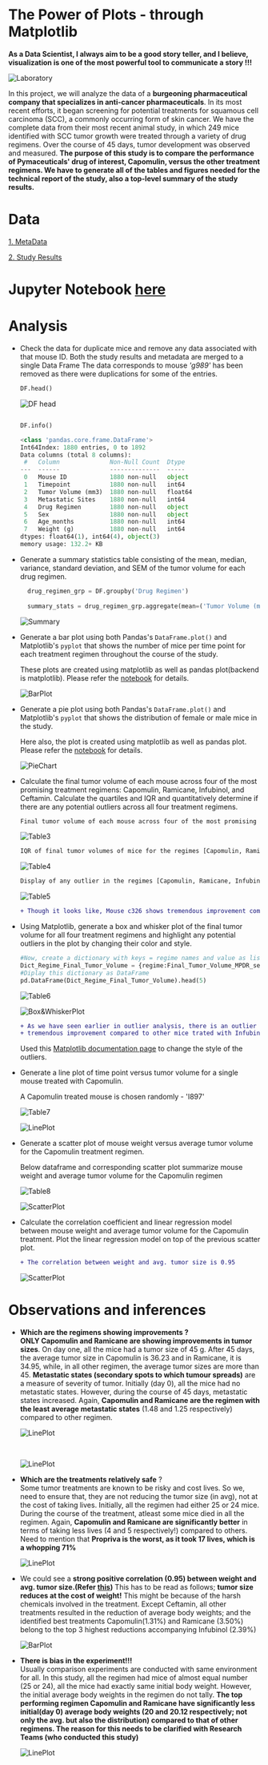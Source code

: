 # The Power of Plots - through Matplotlib

<strong>As a Data Scientist, I  always aim to be a good story teller,  and  I believe,  visualization is one of the most powerful tool to communicate a story !!!</strong>

![Laboratory](Images/Laboratory.jpg)

In this project, we will analyze the data of a <strong>burgeoning pharmaceutical company that specializes in anti-cancer pharmaceuticals</strong>. In its most recent efforts, it began screening for potential treatments for squamous cell carcinoma (SCC), a commonly occurring form of skin cancer. We have the complete data from their most recent animal study, in which 249 mice identified with SCC tumor growth were treated through a variety of drug regimens. Over the course of 45 days, tumor development was observed and measured. <strong>The purpose of this study is to compare the performance of Pymaceuticals' drug of interest, Capomulin, versus the other treatment regimens. We have to generate all of the tables and figures needed for the technical report of the study, also a top-level summary of the study results.</strong> 

# Data
[1. MetaData](Pymaceuticals/data/Mouse_metadata.csv)

[2. Study Results](Pymaceuticals/data/Study_results.csv)


# Jupyter Notebook [here](Pymaceuticals/pymaceuticals.ipynb)

# Analysis


* Check the data for duplicate mice and remove any data associated with that mouse ID.
  Both the study results and metadata are merged to a single Data Frame
  The data corresponds to mouse <i>'g989'</i> has been removed as there were duplications for some of the entries.
  
  ``` python
  DF.head()
  ```
  ![DF head](Images/table1.png)
  ``` python
  
  DF.info()
  
  <class 'pandas.core.frame.DataFrame'>
  Int64Index: 1880 entries, 0 to 1892
  Data columns (total 8 columns):
   #   Column              Non-Null Count  Dtype  
  ---  ------              --------------  -----  
   0   Mouse ID            1880 non-null   object 
   1   Timepoint           1880 non-null   int64  
   2   Tumor Volume (mm3)  1880 non-null   float64
   3   Metastatic Sites    1880 non-null   int64  
   4   Drug Regimen        1880 non-null   object 
   5   Sex                 1880 non-null   object 
   6   Age_months          1880 non-null   int64  
   7   Weight (g)          1880 non-null   int64  
  dtypes: float64(1), int64(4), object(3)
  memory usage: 132.2+ KB
  ```

* Generate a summary statistics table consisting of the mean, median, variance, standard deviation, and SEM of the tumor volume for each drug regimen.

  ``` python
    drug_regimen_grp = DF.groupby('Drug Regimen')
    
    summary_stats = drug_regimen_grp.aggregate(mean=('Tumor Volume (mm3)', 'mean'), median=('Tumor Volume (mm3)', 'median'), variance=('Tumor Volume (mm3)', lambda x:np.var(x, ddof=1)), std_dev = ('Tumor Volume (mm3)', lambda x:np.std(x, ddof=1)), sem = (('Tumor Volume (mm3)', lambda x: st.sem(x, ddof=1))))                  

  ```
  ![Summary](Images/table2.png)




* Generate a bar plot using both Pandas's `DataFrame.plot()` and Matplotlib's `pyplot` that shows  the number of mice per time point for each treatment regimen throughout the course of the study.

  These plots are created using matplotlib as well as pandas plot(backend is matplotlib). Please refer the [notebook](Pymaceuticals/pymaceuticals.ipynb) for details. 
  
  ![BarPlot](Images/graph1.png)
  

* Generate a pie plot using both Pandas's `DataFrame.plot()` and Matplotlib's `pyplot` that shows the distribution of female or male mice in the study.

  Here also, the plot is created using matplotlib as well as pandas plot. Please refer the [notebook](Pymaceuticals/pymaceuticals.ipynb) for details. 
  
  ![PieChart](Images/graph2.png)

* Calculate the final tumor volume of each mouse across four of the most promising treatment regimens: Capomulin, Ramicane, Infubinol, and Ceftamin. Calculate the quartiles and IQR and quantitatively determine if there are any potential outliers across all four treatment regimens.

  ``` diff
  Final tumor volume of each mouse across four of the most promising treatment regimens [Capomulin, Ramicane, Infubinol, Ceftamin]
  ```
  ![Table3](Images/table3.png)
  
  ``` diff
  IQR of final tumor volumes of mice for the regimes [Capomulin, Ramicane, Infubinol, Ceftamin]
  ```
  ![Table4](Images/table4.png)
  
  ``` diff
  Display of any outlier in the regimes [Capomulin, Ramicane, Infubinol, Ceftamin]
  ```
  ![Table5](Images/table5.png)
    
  ``` diff
  + Though it looks like, Mouse c326 shows tremendous improvement compared to other mice treated with Infubinol, the fact is, c326 appears to be died within 5 days after significant reduction of tumor size
  ```
* Using Matplotlib, generate a box and whisker plot of the final tumor volume for all four treatment regimens and highlight any potential outliers in the plot by changing their color and style.
  
  ``` python
  #Now, create a dictionary with keys = regime names and value as list of Final Tumor Volume (mm3). Easy peasy with dictionary comprehension !!
  Dict_Regime_Final_Tumor_Volume = {regime:Final_Tumor_Volume_MPDR_sel[Final_Tumor_Volume_MPDR_sel['Drug Regimen']==regime]     ['Final Tumor Volume (mm3)'].to_list() for regime in Final_Tumor_Volume_MPDR_sel['Drug Regimen'].unique()} 
  #Diplay this dictionary as DataFrame
  pd.DataFrame(Dict_Regime_Final_Tumor_Volume).head(5)
  ```
  
  ![Table6](Images/table6.png)
  
  ![Box&WhiskerPlot](Images/graph3.png)
  
  ``` diff
  + As we have seen earlier in outlier analysis, there is an outlier (mouse c326) which shows 
  + tremendous improvement compared to other mice trated with Infubinol
  ```
  
  Used this [Matplotlib documentation page](https://matplotlib.org/gallery/pyplots/boxplot_demo_pyplot.html#sphx-glr-gallery-pyplots-boxplot-demo-pyplot-py) to change the style of the outliers.

* Generate a line plot of time point versus tumor volume for a single mouse treated with Capomulin.
  
  A Capomulin treated mouse is chosen randomly - 'I897'
  
  ![Table7](Images/table7.png)
  
  ![LinePlot](Images/graph4.png)

* Generate a scatter plot of mouse weight versus average tumor volume for the Capomulin treatment regimen.

  Below dataframe and corresponding scatter plot summarize mouse weight and average tumor volume for the Capomulin regimen
  
  ![Table8](Images/table8.png)
  
  ![ScatterPlot](Images/graph5.png)
  

* Calculate the correlation coefficient and linear regression model between mouse weight and average tumor volume for the Capomulin treatment. Plot the linear regression model on top of the previous scatter plot.

  ```diff
  + The correlation between weight and avg. tumor size is 0.95
  ```
  ![ScatterPlot](Images/graph6.png)


# Observations and inferences

* **Which are the regimens showing improvements ?**
  <br>**ONLY Capomulin and Ramicane are showing improvements in tumor sizes**. On day one, all the mice had a tumor size of 45 g. After 45 days, the average tumor size in Capomulin is 36.23 and in Ramicane, it is 34.95, while, in all other regimen, the average tumor sizes are more than 45. **Metastatic states (secondary spots to which tumour spreads)** are a measure of severity of tumor. Initially (day 0), all the mice had no metastatic states. However, during the course of 45 days, metastatic states increased. Again, **Capomulin and Ramicane are the regimen with the least average metastatic states** (1.48 and 1.25 respectively) compared to other regimen.
  
  ![LinePlot](Images/graph7.png)
  
   <br>
  
  ![LinePlot](Images/graph10.png)
   <br>
  
* **Which are the treatments relatively safe** ?
  <br>Some tumor treatments are known to be risky and cost lives. So we, need to ensure that, they are not reducing the tumor size (in avg), not at the cost of taking lives. Initially, all the regimen had either 25 or 24 mice. During the course of the treatment, atleast some mice died in all the regimen. Again, **Capomulin and Ramicane are significantly better** in terms of taking less lives (4 and 5 respectively!) compared to others. Need to mention that **Propriva is the worst, as it took 17 lives, which is a whopping 71%**
  
  ![LinePlot](Images/graph8.png)
   <br>
* We could see a **strong positive correlation (0.95) between weight and avg. tumor size.(Refer [this](Images/graph6.png))** This has to be read as follows; **tumor size reduces at the cost of weight!** This might be because of the harsh chemicals involved in the treatment. Except Ceftamin, all other treatments resulted in the reduction of average body weights; and the identified best treatments Capomulin(1.31%) and Ramicane (3.50%) belong to the top 3 highest reductions accompanying Infubinol (2.39%)

  ![BarPlot](Images/graph9.png)
  <br>
* **There is bias in the experiment!!!** 
<br>Usually comparison experiments are conducted with same environment for all. In this study, all the regimen had mice of almost equal number (25 or 24), all the mice had exactly same initial body weight. However, the initial average body weights in the regimen do not tally. **The top performing regimen Capomulin and Ramicane have significantly less initial(day 0) average body weights (20 and 20.12 respectively; not only the avg. but also the distribution) compared to that of other regimens. The reason for this needs to be clarified with Research Teams (who conducted this study)**

  ![LinePlot](Images/graph11.png)

